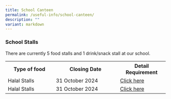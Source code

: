 ```yaml
---
title: School Canteen
permalink: /useful-info/school-canteen/
description: ""
variant: markdown
---
```

<h3>School Stalls</h3>

There are currently 5 food stalls and 1 drink/snack stall at our school.
<table style="width:100%">
<tbody>
<tr>
<th style="width:30%">Type of food</th>
<th style="width:40%">Closing Date</th>
<th style="width:40%">Detail Requirement</th>
</tr>
<tr>
<td>Halal Stalls</td>
<td>31 October 2024</td>
<td><a href="https://ahmadibrahimsec.moe.edu.sg/school-canteen-advertisement/">Click here</a></td>
</tr>
<tr>
<td>Halal Stalls</td>
<td>31 October 2024</td>
<td><a href="https://ahmadibrahimsec.moe.edu.sg/school-canteen-advertisement/">Click here</a></td>
</tr></tbody></table>